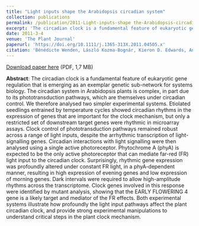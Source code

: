 ```yaml
---
title: "Light inputs shape the Arabidopsis circadian system"
collection: publications
permalink: /publication/2011-Light-inputs-shape the-Arabidopsis-circadian-system
excerpt: 'The circadian clock is a fundamental feature of eukaryotic gene regulation that is emerging as an exemplar genetic sub-network for systems biology. The circadian system in Arabidopsis plants is complex, in part due to its phototransduction pathways, which are themselves under circadian control. We therefore analysed two simpler experimental systems. (…) Both experimental systems illustrate how profoundly the light input pathways affect the plant circadian clock, and provide strong experimental manipulations to understand critical steps in the plant clock mechanism.'
date: 2011-3-4
venue: 'The Plant Journal'
paperurl: 'https://doi.org/10.1111/j.1365-313X.2011.04505.x'
citation: 'Bénédicte Wenden, László Kozma-Bognár, Kieron D. Edwards, Anthony J.W. Hall, James C.W. Locke, Andrew J. Millar (2011), "Light inputs shape the Arabidopsis circadian system", <i>The Plant Journal</i>, Volume 66, Issue 3, Pages 480-491'
---
```


[Download paper here](http://enro.github.io/bwenden/files/Wenden.publication2.pdf) (PDF, 1,7 MB)

**Abstract**: The circadian clock is a fundamental feature of eukaryotic gene regulation that is emerging as an exemplar genetic sub-network for systems biology. The circadian system in Arabidopsis plants is complex, in part due to its phototransduction pathways, which are themselves under circadian control. We therefore analysed two simpler experimental systems. Etiolated seedlings entrained by temperature cycles showed circadian rhythms in the expression of genes that are important for the clock mechanism, but only a restricted set of downstream target genes were rhythmic in microarray assays. Clock control of phototransduction pathways remained robust across a range of light inputs, despite the arrhythmic transcription of light-signalling genes. Circadian interactions with light signalling were then analysed using a single active photoreceptor. Phytochrome A (phyA) is expected to be the only active photoreceptor that can mediate far-red (FR) light input to the circadian clock. Surprisingly, rhythmic gene expression was profoundly altered under constant FR light, in a phyA-dependent manner, resulting in high expression of evening genes and low expression of morning genes. Dark intervals were required to allow high-amplitude rhythms across the transcriptome. Clock genes involved in this response were identified by mutant analysis, showing that the EARLY FLOWERING 4 gene is a likely target and mediator of the FR effects. Both experimental systems illustrate how profoundly the light input pathways affect the plant circadian clock, and provide strong experimental manipulations to understand critical steps in the plant clock mechanism.
